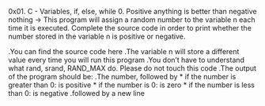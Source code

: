 0x01. C - Variables, if, else, while
0. Positive anything is better than negative nothing -> This program will assign a random number to the variable n each time it is executed. Complete the source code in order to print whether the number stored in the variable n is positive or negative.

  .You can find the source code here
  .The variable n will store a different value every time you will run this program
  .You don’t have to understand what rand, srand, RAND_MAX do. Please do not touch this code
  .The output of the program should be:
    .The number, followed by
      * if the number is greater than 0: is positive
      * if the number is 0: is zero
      * if the number is less than 0: is negative
    .followed by a new line
